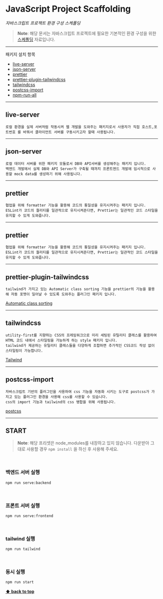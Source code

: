 # JavaScript Project Scaffolding
*자바스크립트 프로젝트 환경 구성 스케폴딩*

> **Note**: 해당 문서는 자바스크립트 프로젝트에 필요한 기본적인 환경 구성을 위한 [스케폴딩](https://www.wisewiredbooks.com/term-dict/common/scaffolding.html) 자료입니다. 

---


패키지 설치 항목
- [live-server](https://www.npmjs.com/package/live-server)
- [json-server](https://www.npmjs.com/package/json-server)
- [prettier](https://www.npmjs.com/package/prettier)
- [prettier-plugin-tailwindcss](https://www.npmjs.com/package/prettier-plugin-tailwindcss)
- [tailwindcss](https://www.npmjs.com/package/tailwindcss)
- [postcss-import](https://www.npmjs.com/package/postcss-import)
- [npm-run-all](https://www.npmjs.com/package/npm-run-all)


---

## live-server

```
로컬 환경을 실제 서버처럼 작동시켜 웹 개발을 도와주는 패키지로서 사용자가 직접 호스트,포트번호 를 바꿔서 클라이언트 서버를 구동시키고자 할때 사용됩니다.

```

---
## json-server

```
로컬 데이터 서버를 위한 패키지 모듈로서 DB와 API서버를 생성해주는 패키지 입니다.
백엔드 개발에서 실제 DB와 API Server가 구축될 때까지 프론트엔드 개발에 임시적으로 사용할 mock data를 생성하기 위해 사용됩니다.

```
---
## prettier

```
협업을 위해 formatter 기능을 활용해 코드의 통일성을 유지시켜주는 패키지 입니다.
ESLint가 코드의 퀄리티를 일관적으로 유지시켜준다면, Prettier는 일관적인 코드 스타일을 유지할 수 있게 도와줍니다. 

```
---
## prettier

```
협업을 위해 formatter 기능을 활용해 코드의 통일성을 유지시켜주는 패키지 입니다.
ESLint가 코드의 퀄리티를 일관적으로 유지시켜준다면, Prettier는 일관적인 코드 스타일을 유지할 수 있게 도와줍니다. 

```

---
## prettier-plugin-tailwindcss

```
tailwind가 가지고 있는 Automatic class sorting 기능을 prettier의 기능을 활용해 자동 포멧이 일어날 수 있도록 도와주는 플러그인 패키지 입니다.

```
[Automatic class sorting](https://tailwindcss.com/blog/automatic-class-sorting-with-prettier)

---
## tailwindcss

```
utility-first를 지향하는 CSS의 프레임워크으로 미리 세팅된 유틸리티 클래스를 활용하여 HTML 코드 내에서 스타일링을 가능하게 하는 style 패키지 입니다.
tailwind가 제공하는 유틸리티 클래스들을 다양하게 조합하면 추가적인 CSS코드 작성 없이 스타일링이 가능합니다.

```
[Tailwind](https://tailwindcss.com/)

---
## postcss-import

```
자바스크립트 기반의 플러그인을 사용하여 css 기능을 자동화 시키는 도구로 postcss가 가지고 있는 플러그인 환경을 사용해 css를 사용할 수 있습니다.
css의 import 기능과 tailwind의 css 병합을 위해 사용됩니다.

```
[postcss](https://postcss.org/)



---

## START

> **Note**: 해당 프리셋은 node_modules를 내장하고 있지 않습니다. 다운받아 그대로 사용할 경우 `npm install` 을 하신 후 사용해 주세요.

<br/>

### 백엔드 서버 실행
```bash
npm run serve:backend
```
<br/>

### 프론트 서버 실행
```bash
npm run serve:frontend
```
<br/>

### tailwind 실행
```bash
npm run tailwind
```
<br/>

### 동시 실행
```bash
npm run start
```







**[⬆ back to top](#JavaScript-Project-Scaffolding)**















